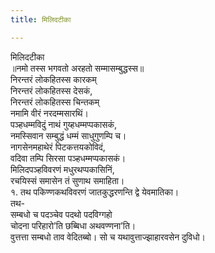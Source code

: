 ```yaml
---
title: मिलिदटीका

---
```

मिलिदटीका  
॥नमो तस्स भगवतो अरहतो सम्मासम्बुद्धस्स॥  
निरन्तरं लोकहितस्स कारकम्  
निरन्तरं लोकहितस्स देसकं,  
निरन्तरं लोकहितस्स चिन्तकम्  
नमामि वीरं नरदम्मसारथिं।  
पञ्हधम्मविदुं नाथं गुय्हधम्मप्पकासकं,  
नमस्सिवान सम्बुद्धं धम्मं साधुगुणम्पि च।  
नागसेनमहाथेरं पिटकत्तयकोविदं,  
वदिवा तम्पि सिरसा पञ्हधम्मप्पकासकं।  
मिलिदपञ्हविवरणं मधुरथप्पकासिनिं,  
रचयिस्सं समासेन तं सुणाथ समाहिता।  
१. तथ पकिण्णकथविवरणं जातकुद्धरणन्ति द्वे येवमातिका।  
तथ-  
सम्बधो च पदञ्‍चेव पदथो पदविग्गहो  
चोदना परिहारो’ति छब्बिधा अथवण्णना’ति।  
वुत्तत्ता सम्बधो ताव वेदितब्बो। सो च यथावुत्ताज्झाहारवसेन दुविधो।  